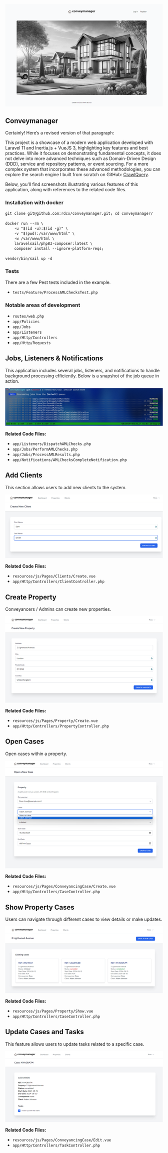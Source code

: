 ![Welcome Page](screenshots/01-welcome.png)

## Conveymanager


Certainly! Here’s a revised version of that paragraph:

This project is a showcase of a modern web application developed with Laravel 11 and Inertia.js + VueJS 3, highlighting key features and best practices. While it focuses on demonstrating fundamental concepts, it does not delve into more advanced techniques such as Domain-Driven Design (DDD), service and repository patterns, or event sourcing. For a more complex system that incorporates these advanced methodologies, you can explore the search engine I built from scratch on GitHub: [CrawlQuery](https://github.com/crawlquery/crawlquery).

Below, you'll find screenshots illustrating various features of this application, along with references to the related code files.


### Installation with docker

```
git clone git@github.com:rdcx/conveymanager.git; cd conveymanager/

docker run --rm \
    -u "$(id -u):$(id -g)" \
    -v "$(pwd):/var/www/html" \
    -w /var/www/html \
    laravelsail/php83-composer:latest \
    composer install --ignore-platform-reqs;

vendor/bin/sail up -d
```

### Tests

There are a few Pest tests included in the example.

- `tests/Feature/ProcessAMLChecksTest.php`

### Notable areas of development

- `routes/web.php`
- `app/Policies`
- `app/Jobs`
- `app/Listeners`
- `app/Http/Controllers`
- `app/Http/Requests`

## Jobs, Listeners & Notifications

This application includes several jobs, listeners, and notifications to handle background processing efficiently. Below is a snapshot of the job queue in action.

![Job Queue](screenshots/07-jobs-queue.png)

**Related Code Files:**
- `app/Listeners/DispatchAMLChecks.php`
- `app/Jobs/PerformAMLChecks.php` 
- `app/Jobs/ProcessAMLResults.php`
- `app/Notifications/AMLChecksCompleteNotification.php`

## Add Clients

This section allows users to add new clients to the system.

![Add Clients](screenshots/02-add-clients.png)

**Related Code Files:**
- `resources/js/Pages/Clients/Create.vue`
- `app/Http/Controllers/ClientController.php`

## Create Property

Conveyancers / Admins can create new properties.

![Create Property](screenshots/03-create-property.png)

**Related Code Files:**
- `resources/js/Pages/Property/Create.vue`
- `app/Http/Controllers/PropertyController.php`

## Open Cases

Open cases within a property.

![Open Cases](screenshots/04-open-cases.png)

**Related Code Files:**
- `resources/js/Pages/ConveyancingCase/Create.vue`
- `app/Http/Controllers/CaseController.php`

## Show Property Cases

Users can navigate through different cases to view details or make updates.

![Navigate Cases](screenshots/05-navigate-cases.png)

**Related Code Files:**
- `resources/js/Pages/Property/Show.vue`
- `app/Http/Controllers/CaseController.php`

## Update Cases and Tasks

This feature allows users to update tasks related to a specific case.

![Update Tasks](screenshots/06-update-tasks.png)

**Related Code Files:**
- `resources/js/Pages/ConveyancingCase/Edit.vue` 
- `app/Http/Controllers/TaskController.php`

